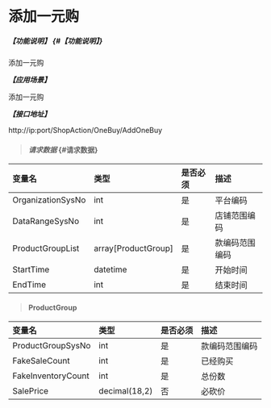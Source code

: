 
# 添加一元购

##### _【功能说明】_ {#【功能说明】}

添加一元购

_**【应用场景】**_

添加一元购

_**【接口地址】**_

http://ip:port/ShopAction/OneBuy/AddOneBuy


> #### _请求数据_ {#请求数据}

| 变量名 | 类型 | 是否必须 | 描述 |
| :--- | :--- | :--- | :--- |
| OrganizationSysNo| int | 是 |平台编码 |
| DataRangeSysNo| int | 是 |店铺范围编码 |
| ProductGroupList|array[ProductGroup] | 是 |款编码范围编码 |
| StartTime| datetime | 是 | 开始时间 |
| EndTime| int | 是 | 结束时间 |




> #### ProductGroup

| 变量名 | 类型 | 是否必须 | 描述 |
| :--- | :--- | :--- | :--- |
| ProductGroupSysNo|int | 是 |款编码范围编码 |
| FakeSaleCount| int | 是 |已经购买|
| FakeInventoryCount| int | 是 |总份数|
| SalePrice | decimal\(18,2\) | 否 | 必砍价 |





